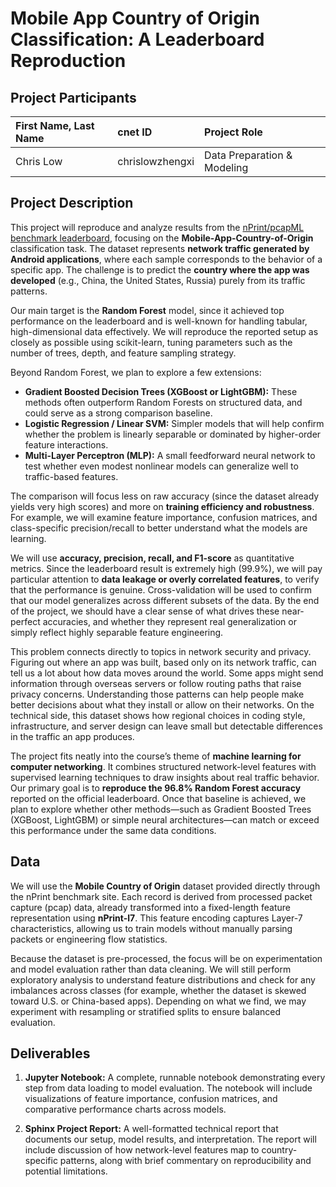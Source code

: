 # Mobile App Country of Origin Classification: A Leaderboard Reproduction

## Project Participants

| First Name, Last Name | cnet ID              | Project Role                 |
| :-------------------- | :------------        | :--------------------------- |
| Chris Low             | chrislowzhengxi      | Data Preparation & Modeling  |

## Project Description

This project will reproduce and analyze results from the [nPrint/pcapML benchmark leaderboard](https://nprint.github.io/benchmarks/application_identification/mobile_country_of_origin.html), focusing on the **Mobile-App-Country-of-Origin** classification task. The dataset represents **network traffic generated by Android applications**, where each sample corresponds to the behavior of a specific app. The challenge is to predict the **country where the app was developed** (e.g., China, the United States, Russia) purely from its traffic patterns.


Our main target is the **Random Forest** model, since it achieved top performance on the leaderboard and is well-known for handling tabular, high-dimensional data effectively. We will reproduce the reported setup as closely as possible using scikit-learn, tuning parameters such as the number of trees, depth, and feature sampling strategy.

Beyond Random Forest, we plan to explore a few extensions:

* **Gradient Boosted Decision Trees (XGBoost or LightGBM):** These methods often outperform Random Forests on structured data, and could serve as a strong comparison baseline.
* **Logistic Regression / Linear SVM:** Simpler models that will help confirm whether the problem is linearly separable or dominated by higher-order feature interactions.
* **Multi-Layer Perceptron (MLP):** A small feedforward neural network to test whether even modest nonlinear models can generalize well to traffic-based features.

The comparison will focus less on raw accuracy (since the dataset already yields very high scores) and more on **training efficiency and robustness**. For example, we will examine feature importance, confusion matrices, and class-specific precision/recall to better understand what the models are learning.


We will use **accuracy, precision, recall, and F1-score** as quantitative metrics. Since the leaderboard result is extremely high (99.9%), we will pay particular attention to **data leakage or overly correlated features**, to verify that the performance is genuine. Cross-validation will be used to confirm that our model generalizes across different subsets of the data. By the end of the project, we should have a clear sense of what drives these near-perfect accuracies, and whether they represent real generalization or simply reflect highly separable feature engineering.


This problem connects directly to topics in network security and privacy. Figuring out where an app was built, based only on its network traffic, can tell us a lot about how data moves around the world. Some apps might send information through overseas servers or follow routing paths that raise privacy concerns. Understanding those patterns can help people make better decisions about what they install or allow on their networks. On the technical side, this dataset shows how regional choices in coding style, infrastructure, and server design can leave small but detectable differences in the traffic an app produces.

The project fits neatly into the course’s theme of **machine learning for computer networking**. It combines structured network-level features with supervised learning techniques to draw insights about real traffic behavior. Our primary goal is to **reproduce the 96.8% Random Forest accuracy** reported on the official leaderboard. Once that baseline is achieved, we plan to explore whether other methods—such as Gradient Boosted Trees (XGBoost, LightGBM) or simple neural architectures—can match or exceed this performance under the same data conditions.


## Data

We will use the **Mobile Country of Origin** dataset provided directly through the nPrint benchmark site. Each record is derived from processed packet capture (pcap) data, already transformed into a fixed-length feature representation using **nPrint-l7**. This feature encoding captures Layer-7 characteristics, allowing us to train models without manually parsing packets or engineering flow statistics.

Because the dataset is pre-processed, the focus will be on experimentation and model evaluation rather than data cleaning. We will still perform exploratory analysis to understand feature distributions and check for any imbalances across classes (for example, whether the dataset is skewed toward U.S. or China-based apps). Depending on what we find, we may experiment with resampling or stratified splits to ensure balanced evaluation.

## Deliverables

1. **Jupyter Notebook:**
   A complete, runnable notebook demonstrating every step from data loading to model evaluation. The notebook will include visualizations of feature importance, confusion matrices, and comparative performance charts across models.

2. **Sphinx Project Report:**
   A well-formatted technical report that documents our setup, model results, and interpretation. The report will include discussion of how network-level features map to country-specific patterns, along with brief commentary on reproducibility and potential limitations.
